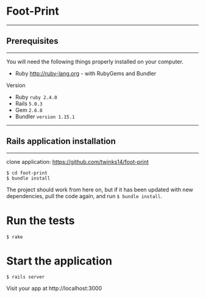 # Foot-Print

--------------------------------------------------------
## Prerequisites
--------------------------------------------------------
You will need the following things properly installed on your computer.

* Ruby http://ruby-lang.org - with RubyGems and Bundler

 Version

* Ruby `ruby 2.4.0`
* Rails `5.0.3`
* Gem `2.6.8`
* Bundler `version 1.15.1`


--------------------------------------------------------
## Rails application installation
--------------------------------------------------------

clone application: https://github.com/twinks14/foot-print

    $ cd foot-print
    $ bundle install

The project should work from here on, but if it has been updated with new dependencies, pull the code again, and run `$ bundle install`.

# Run the tests

    $ rake

# Start the application

    $ rails server

Visit your app at http://localhost:3000
